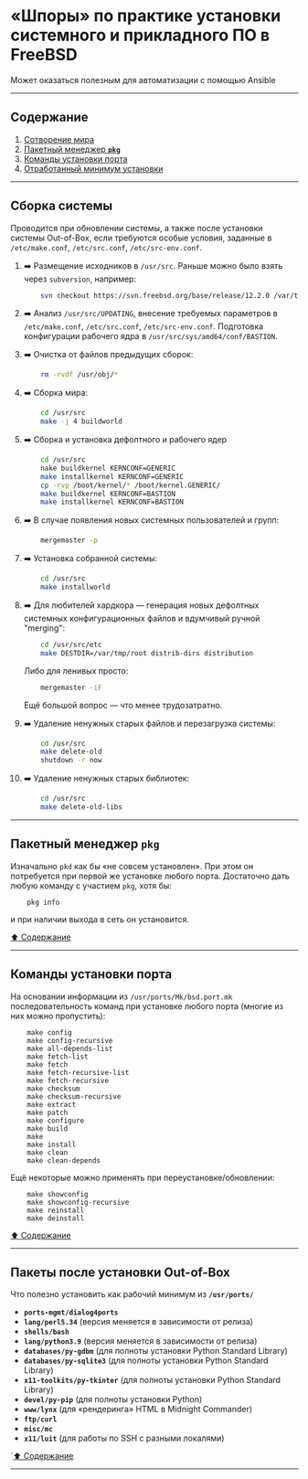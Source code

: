 # &laquo;Шпоры&raquo; по практике установки системного и прикладного ПО в FreeBSD #

Может оказаться полезным для автоматизации с помощью Ansible

----

## Содержание ##

1. [Сотворение мира](#сборка-системы)    
1. [Пакетный менеджер **`pkg`**](#пакетный-менеджер-pkg)    
2. [Команды установки порта](#команды-установки-порта)    
3. [Отработанный минимум установки](#пакеты-после-установки-out-of-box)    

----

## Сборка системы ##

Проводится при обновлении системы, а также после установки системы Out-of-Box,
если требуются особые условия, заданные в `/etc/make.conf`, `/etc/src.conf`,
`/etc/src-env.conf`.

1. :arrow_right: Размещение исходников в `/usr/src`. Раньше можно было взять
через `subversion`, например:

    ```sh
        svn checkout https://svn.freebsd.org/base/release/12.2.0 /var/tmp/src
    ```

2. :arrow_right: Анализ `/usr/src/UPDATING`, внесение требуемых параметров в
`/etc/make.conf`, `/etc/src.conf`, `/etc/src-env.conf`. Подготовка конфигурации
рабочего ядра в `/usr/src/sys/amd64/conf/BASTION`.

3. :arrow_right: Очистка от файлов предыдущих сборок:

    ```sh
        rm -rvdf /usr/obj/*
    ```

4. :arrow_right: Сборка мира:

    ```sh
        cd /usr/src
        make -j 4 buildworld
    ```
5. :arrow_right: Сборка и установка дефолтного и рабочего ядер

    ```sh
        cd /usr/src
        nake buildkernel KERNCONF=GENERIC
        make installkernel KERNCONF=GENERIC
        cp -rvp /boot/kernel/* /boot/kernel.GENERIC/
        make buildkernel KERNCONF=BASTION
        make installkernel KERNCONF=BASTION
    ```

6. :arrow_right: В случае появления новых системных пользователей и групп:

    ```sh
        mergemaster -p
    ```

7. :arrow_right: Установка собранной системы:

    ```sh
        cd /usr/src
        make installworld
    ```

8. :arrow_right: Для любителей хардкора&nbsp;&mdash; генерация новых дефолтных системных
конфигурационных файлов и вдумчивый ручной "merging":

    ```sh
        cd /usr/src/etc
        make DESTDIR=/var/tmp/root distrib-dirs distribution
    ```

    Либо для ленивых просто:

    ```sh
        mergemaster -iF
    ```

    Ещё большой вопрос&nbsp;&mdash; что менее трудозатратно.

9. :arrow_right: Удаление ненужных старых файлов и перезагрузка системы:

    ```sh
        cd /usr/src
        make delete-old
        shutdown -r now
    ```

10. :arrow_right: Удаление ненужных старых библиотек:

    ```sh
        cd /usr/src
        make delete-old-libs
    ```

----

## Пакетный менеджер **`pkg`** ##

Изначально `pkd` как бы &laquo;не совсем установлен&raquo;. При этом он
потребуется при первой же установке любого порта. Достаточно дать любую команду
с участием `pkg`, хотя бы:

```shell
    pkg info
```

и при наличии выхода в сеть он установится.

[:arrow_up: Содержание](#содержание)

----

## Команды установки порта ##

На основании информации из `/usr/ports/Mk/bsd.port.mk` последовательность команд
при установке любого порта (многие из них можно пропустить):

```shell
    make config
    make config-recursive
    make all-depends-list
    make fetch-list
    make fetch
    make fetch-recursive-list
    make fetch-recursive
    make checksum
    make checksum-recursive
    make extract
    make patch
    make configure
    make build
    make
    make install
    make clean
    make clean-depends
```

Ещё некоторые можно применять при переустановке/обновлении:

```shell
    make showconfig
    make showconfig-recursive
    make reinstall
    make deinstall
```

[:arrow_up: Содержание](#содержание)

----

## Пакеты после установки Out-of-Box ##

Что полезно установить как рабочий минимум из **`/usr/ports/`**

- **`ports-mgmt/dialog4ports`**
- **`lang/perl5.34`** (версия меняется в зависимости от релиза)
- **`shells/bash`**
- **`lang/python3.9`** (версия меняется в зависимости от релиза)
- **`databases/py-gdbm`** (для полноты установки Python Standard Library)
- **`databases/py-sqlite3`** (для полноты установки Python Standard Library)
- **`x11-toolkits/py-tkinter`** (для полноты установки Python Standard Library)
- **`devel/py-pip`** (для полноты установки Python)
- **`www/lynx`** (для &laquo;рендеринга&raquo; HTML в Midnight Commander)
- **`ftp/curl`**
- **`misc/mc`**
- **`x11/luit`** (для работы по SSH с разными локалями)

`[:arrow_up: Содержание](#содержание)

----
